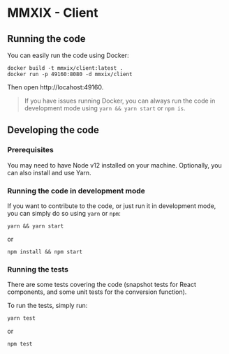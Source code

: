 # MMXIX - Client

## Running the code

You can easily run the code using Docker:
```
docker build -t mmxix/client:latest .
docker run -p 49160:8080 -d mmxix/client
```

Then open http://locahost:49160.

> If you have issues running Docker, you can always run the code in development mode using `yarn && yarn start` or `npm is`.

## Developing the code

### Prerequisites

You may need to have Node v12 installed on your machine.
Optionally, you can also install and use Yarn.

### Running the code in development mode

If you want to contribute to the code, or just run it in development mode, you can simply do so using `yarn` or `npm`:

```
yarn && yarn start
```
or
```
npm install && npm start
```

### Running the tests

There are some tests covering the code (snapshot tests for React components, and some unit tests for the conversion function).

To run the tests, simply run:
```
yarn test
```
or
```
npm test
```
